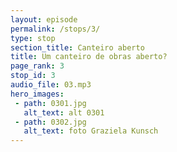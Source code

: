 ```yaml
---
layout: episode
permalink: /stops/3/
type: stop
section_title: Canteiro aberto
title: Um canteiro de obras aberto?
page_rank: 3
stop_id: 3
audio_file: 03.mp3
hero_images:
 - path: 0301.jpg
   alt_text: alt 0301
 - path: 0302.jpg
   alt_text: foto Graziela Kunsch
---
```


